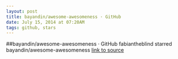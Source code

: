 ```yaml
---
layout: post
title: bayandin/awesome-awesomeness · GitHub
date: July 15, 2014 at 07:20AM
tags: github, stars
---
```

##bayandin/awesome-awesomeness · GitHub
fabiantheblind starred bayandin/awesome-awesomeness
[link to source](http://ift.tt/1mBtQGT) 

